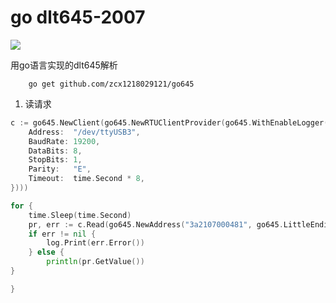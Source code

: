 # go dlt645-2007




<img src="https://img.shields.io/github/stars/zcx1218029121/go645?style=social"/>

用go语言实现的dlt645解析
```shell
    go get github.com/zcx1218029121/go645
```

1. 读请求
```go
c := go645.NewClient(go645.NewRTUClientProvider(go645.WithEnableLogger(), go645.WithSerialConfig(serial.Config{
    Address:  "/dev/ttyUSB3",
    BaudRate: 19200,
    DataBits: 8,
    StopBits: 1,
    Parity:   "E",
    Timeout:  time.Second * 8,
})))

for {
    time.Sleep(time.Second)
    pr, err := c.Read(go645.NewAddress("3a2107000481", go645.LittleEndian), 0x00_01_00_00)
    if err != nil {
        log.Print(err.Error())
    } else {
        println(pr.GetValue())
}

}
```
